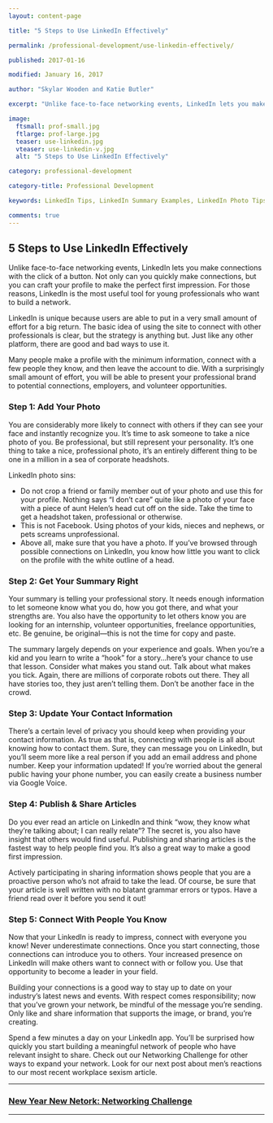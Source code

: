 ```yaml
---
layout: content-page

title: "5 Steps to Use LinkedIn Effectively"

permalink: /professional-development/use-linkedin-effectively/

published: 2017-01-16

modified: January 16, 2017

author: "Skylar Wooden and Katie Butler"

excerpt: "Unlike face-to-face networking events, LinkedIn lets you make connections with the click of a button. Not only can you quickly make connections, but you can craft your profile to make the perfect first impression."

image:
  ftsmall: prof-small.jpg
  ftlarge: prof-large.jpg
  teaser: use-linkedin.jpg
  vteaser: use-linkedin-v.jpg
  alt: "5 Steps to Use LinkedIn Effectively"

category: professional-development

category-title: Professional Development

keywords: LinkedIn Tips, LinkedIn Summary Examples, LinkedIn Photo Tips, How to Use LinkedIn

comments: true
---
```


## 5 Steps to Use LinkedIn Effectively
Unlike face-to-face networking events, LinkedIn lets you make connections with the click of a button. Not only can you quickly make connections, but you can craft your profile to make the perfect first impression. For those reasons, LinkedIn is the most useful tool for young professionals who want to build a network. 

LinkedIn is unique because users are able to put in a very small amount of effort for a big return. The basic idea of using the site to connect with other professionals is clear, but the strategy is anything but. Just like any other platform, there are good and bad ways to use it. 

Many people make a profile with the minimum information, connect with a few people they know, and then leave the account to die. With a surprisingly small amount of effort, you will be able to present your professional brand to potential connections, employers, and volunteer opportunities.

### Step 1: Add Your Photo
You are considerably more likely to connect with others if they can see your face and instantly recognize you. It’s time to ask someone to take a nice photo of you. Be professional, but still represent your personality. It’s one thing to take a nice, professional photo, it’s an entirely different thing to be one in a million in a sea of corporate headshots.

LinkedIn photo sins:

<ul>
  <li>Do not crop a friend or family member out of your photo and use this for your profile. Nothing says “I don’t care” quite like a photo of your face with a piece of aunt Helen’s head cut off on the side. Take the time to get a headshot taken, professional or otherwise.</li>

  <li>This is not Facebook. Using photos of your kids, nieces and nephews, or pets screams unprofessional.</li>

  <li>Above all, make sure that you have a photo. If you’ve browsed through possible connections on LinkedIn, you know how little you want to click on the profile with the white outline of a head.</li>
</ul>

### Step 2: Get Your Summary Right
Your summary is telling your professional story. It needs enough information to let someone know what you do, how you got there, and what your strengths are. You also have the opportunity to let others know you are looking for an internship, volunteer opportunities, freelance opportunities, etc. Be genuine, be original—this is not the time for copy and paste. 

The summary largely depends on your experience and goals. When you’re a kid and you learn to write a “hook” for a story...here’s your chance to use that lesson. Consider what makes you stand out. Talk about what makes you tick. Again, there are millions of corporate robots out there. They all have stories too, they just aren’t telling them. Don’t be another face in the crowd. 

### Step 3: Update Your Contact Information
There’s a certain level of privacy you should keep when providing your contact information. As true as that is, connecting with people is all about knowing how to contact them. Sure, they can message you on LinkedIn, but you’ll seem more like a real person if you add an email address and phone number. Keep your information updated! If you’re worried about the general public having your phone number, you can easily create a business number via Google Voice.   

### Step 4: Publish & Share Articles
Do you ever read an article on LinkedIn and think “wow, they know what they’re talking about; I can really relate”? The secret is, you also have insight that others would find useful. Publishing and sharing articles is the fastest way to help people find you. It’s also a great way to make a good first impression. 

Actively participating in sharing information shows people that you are a proactive person who’s not afraid to take the lead. Of course, be sure that your article is well written with no blatant grammar errors or typos. Have a friend read over it before you send it out!

### Step 5: Connect With People You Know
Now that your LinkedIn is ready to impress, connect with everyone you know! Never underestimate connections. Once you start connecting, those connections can introduce you to others. Your increased presence on LinkedIn will make others want to connect with or follow you. Use that opportunity to become a leader in your field. 

Building your connections is a good way to stay up to date on your industry’s latest news and events. With respect comes responsibility; now that you’ve grown your network, be mindful of the message you’re sending. Only like and share information that supports the image, or brand, you’re creating. 

Spend a few minutes a day on your LinkedIn app. You’ll be surprised how quickly you start building a meaningful network of people who have relevant insight to share. Check out our Networking Challenge for other ways to expand your network. Look for our next post about men’s reactions to our most recent workplace sexism article.

<hr class="primary">

<div class="row"> <!-- "pagination" -->
	<div class="col-xs-6 paginate">
      <a href="{{site.url}}/professional-development/new-year-networking-challenge/">
        <div class="col-xs-12 arrow"><i class="fa fa-arrow-left" aria-hidden="true"></i></div>
        <div class="col-xs-12 text"><h3>New Year New Netork: Networking Challenge</h3></div>	
      </a>
	</div>
	<div class="col-xs-6 paginate">
	</div>
</div> <!-- close "pagination" -->

<hr class="primary">